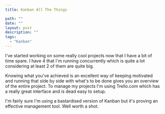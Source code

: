 ```yaml
---
title: Kanban All The Things

path: ""
date: ""
layout: post
description: ""
tags:
  - "Kanban"
---
```

I've started working on some really cool projects now that I have a bit of time spare. I have 4 that I'm running concurrently which is quite a lot considering at least 2 of them are quite big.

Knowing what you've achieved is an excellent way of keeping motivated and running that side by side with what's to be done gives you an overview of the entire project. To manage my projects I'm using Trello.com which has a really great interface and is dead easy to setup.

I'm fairly sure I'm using a bastardised version of Kanban but it's proving an effective management tool. Well worth a shot.
